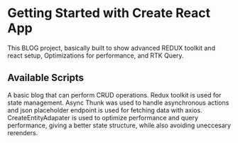 # Getting Started with Create React App

This BLOG project, basically built to show advanced REDUX toolkit and react setup, Optimizations for performance, and RTK Query.

## Available Scripts

A basic blog that can perform CRUD operations. Redux toolkit is used for state management.
Async Thunk was used to handle asynchronous actions and json placeholder endpoint is used for fetching data with axios.
CreateEntityAdapater is used to optimize performance and query performance, giving a better state structure, while also avoiding uneccesary rerenders.
